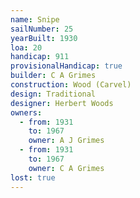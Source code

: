 ```yaml
---
name: Snipe
sailNumber: 25
yearBuilt: 1930
loa: 20
handicap: 911
provisionalHandicap: true
builder: C A Grimes
construction: Wood (Carvel)
design: Traditional
designer: Herbert Woods
owners:
  - from: 1931
    to: 1967
    owner: A J Grimes
  - from: 1931
    to: 1967
    owner: C A Grimes
lost: true
---
```

